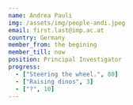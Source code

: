 ```yaml
---
name: Andrea Pauli
img: /assets/img/people-andi.jpeg
email: first.last@imp.ac.at
country: Germany
member_from: the begining
member_till: now
position: Principal Investigator
progress:
  - ["Steering the wheel.", 80]
  - ["Raising dinos", 3]
  - ["?", 10]
---
```


